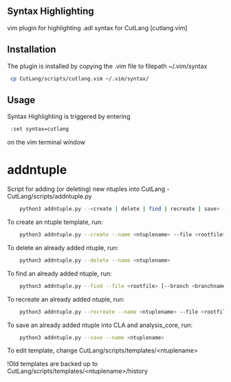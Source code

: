 ## Syntax Highlighting 
vim plugin for highlighting .adl syntax for CutLang [cutlang.vim]

## Installation 
The plugin is installed by copying the .vim file to filepath ~/.vim/syntax 
```bash
 cp CutLang/scripts/cutlang.vim ~/.vim/syntax/
```

## Usage
Syntax Highlighting is triggered by entering
```bash
 :set syntax=cutlang
```
on the vim terminal window 

# addntuple

Script for adding (or deleting) new ntuples into CutLang - CutLang/scripts/addntuple.py

```bash
    python3 addntuple.py --<create | delete | find | recreate | save> --[name | file | branch]
```

To create an ntuple template, run:
```bash
    python3 addntuple.py --create --name <ntuplename> --file <rootfile> [--branch <branchname>]
```
To delete an already added ntuple, run:
```bash
    python3 addntuple.py --delete --name <ntuplename>
```
To find an already added ntuple, run:
```bash
    python3 addntuple.py --find --file <rootfile> [--branch <branchname>]
```
To recreate an already added ntuple, run:
```bash
    python3 addntuple.py --recreate --name <ntuplename> --file <rootfile> [--branch <branchname>]
```
To save an already added ntuple into CLA and analysis_core, run:
```bash
    python3 addntuple.py --save --name <ntuplename>
```

To edit template, change CutLang/scripts/templates/\<ntuplename\>

!Old templates are backed up to CutLang/scripts/templates/\<ntuplename\>/history